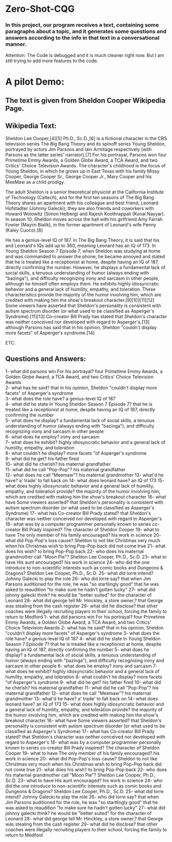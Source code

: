 # Zero-Shot-CQG


### In this project, our program receives a text, containing some paragraphs about a topic, and it generates some questions and answers according to the info in that text in a conversational manner.

Attention: The Code is debugged and it is much cleaner right now. But I am still trying to add more features to the code.

# A pilot Demo:
## The text is given from Sheldon Cooper Wikipedia Page.

## Wikipedia Text:
Sheldon Lee Cooper,[4][5] Ph.D., Sc.D.,[6] is a fictional character in the CBS television series The Big Bang Theory and its spinoff series Young Sheldon, portrayed by actors Jim Parsons and Iain Armitage respectively (with Parsons as the latter series' narrator).[7] For his portrayal, Parsons won four Primetime Emmy Awards, a Golden Globe Award, a TCA Award, and two Critics' Choice Television Awards. The character's childhood is the focus of Young Sheldon, in which he grows up in East Texas with his family Missy Cooper, George Cooper Sr., George Cooper Jr., Mary Cooper and his MeeMaw as a child prodigy.

The adult Sheldon is a senior theoretical physicist at the California Institute of Technology (Caltech), and for the first ten seasons of The Big Bang Theory shares an apartment with his colleague and best friend, Leonard Hofstadter (Johnny Galecki); they are also friends and coworkers with Howard Wolowitz (Simon Helberg) and Rajesh Koothrappali (Kunal Nayyar). In season 10, Sheldon moves across the hall with his girlfriend Amy Farrah Fowler (Mayim Bialik), in the former apartment of Leonard's wife Penny (Kaley Cuoco).[8]

He has a genius-level IQ of 187. In The Big Bang Theory, it is said that his and Leonard's IQs add up to 360, meaning Leonard has an IQ of 173. In Young Sheldon Season 7 Episode 7, when Sheldon was studying at home and was commanded to answer the phone, he became annoyed and stated that he is treated like a receptionist at home, despite having an IQ of 187, directly confirming the number. However, he displays a fundamental lack of social skills, a tenuous understanding of humor (always ending with "bazinga"), and difficulty recognizing irony and sarcasm in other people, although he himself often employs them. He exhibits highly idiosyncratic behavior and a general lack of humility, empathy, and toleration. These characteristics provide the majority of the humor involving him, which are credited with making him the show's breakout character.[9][10][11][12] Some viewers have asserted that Sheldon's personality is consistent with autism spectrum disorder (or what used to be classified as Asperger's Syndrome).[11][13] Co-creator Bill Prady has stated that Sheldon's character was neither conceived nor developed with regard to Asperger's,[13] although Parsons has said that in his opinion, Sheldon "couldn't display more facets" of Asperger's syndrome.[14]

ETC.


## Questions and Answers:
1- what did parsons win For his portrayal? four Primetime Emmy Awards, a Golden Globe Award, a TCA Award, and two Critics' Choice Television Awards<br />
2- what has he said? that in his opinion, Sheldon "couldn't display more facets" of Asperger's syndrome<br />
3- what does the role have? a genius-level IQ of 187<br />
4- what did he state In Young Sheldon Season 7 Episode 7? that he is treated like a receptionist at home, despite having an IQ of 187, directly confirming the number<br />
5- what does he display? a fundamental lack of social skills, a tenuous understanding of humor (always ending with "bazinga"), and difficulty recognizing irony and sarcasm in other people<br />
6- what does he employ? irony and sarcasm<br />
7- what does he exhibit? highly idiosyncratic behavior and a general lack of humility, empathy, and toleration<br />
8- what couldn't he display? more facets "of Asperger's syndrome<br />
9- what did he get? his father fired<br />
10- what did he cherish? his maternal grandfather<br />
11- what did he call "Pop-Pop"? his maternal grandfather<br />
12- what does he call "Meemaw"? his maternal grandmother
13- what'd he have? a' trade' to fall back on
14- what does leonard have? an IQ of 173
15- what does highly idiosyncratic behavior and a general lack of humility, empathy, and toleration provide? the majority of the humor involving him, which are credited with making him the show's breakout character
16- what have Some viewers asserted? that Sheldon's personality is consistent with autism spectrum disorder (or what used to be classified as Asperger's Syndrome)
17- what has Co-creator Bill Prady stated? that Sheldon's character was neither conceived nor developed with regard to Asperger's
18- what was by a computer programmer personally known to series co-creator Bill Prady inspired? The character of Sheldon Cooper
19- what to have The only member of his family encouraged? his work in science
20- what did Pop-Pop's loss cause? Sheldon to not like Christmas very much when his Christmas wish to bring Pop-Pop back did not come true
21- what does his wish? to bring Pop-Pop back
22- who does his maternal grandmother call "Moon Pie"? Sheldon Lee Cooper, Ph.D., Sc.D.
23- what to have His aunt encouraged? his work in science
24- who did the one introduce to non-scientific interests such as comic books and Dungeons & Dragons? Sheldon Lee Cooper, Ph.D., Sc.D.
25- what did lorre intend? Johnny Galecki to play the role
26- who did lorre say? that when Jim Parsons auditioned for the role, he was "so startlingly good" that he was asked to reaudition "to make sure he hadn't gotten lucky"
27- what did johnny galecki think? he would be "better suited" for the character of Leonard
28- what did george tell Mr. Hinckley, a store owner,? that George was stealing from the cash register
29- what did he disclose? that other coaches were illegally recruiting players to their school, forcing the family to return to Medford
1- what did parsons win For his portrayal? four Primetime Emmy Awards, a Golden Globe Award, a TCA Award, and two Critics' Choice Television Awards
2- what has he said? that in his opinion, Sheldon "couldn't display more facets" of Asperger's syndrome
3- what does the role have? a genius-level IQ of 187
4- what did he state In Young Sheldon Season 7 Episode 7? that he is treated like a receptionist at home, despite having an IQ of 187, directly confirming the number
5- what does he display? a fundamental lack of social skills, a tenuous understanding of humor (always ending with "bazinga"), and difficulty recognizing irony and sarcasm in other people
6- what does he employ? irony and sarcasm
7- what does he exhibit? highly idiosyncratic behavior and a general lack of humility, empathy, and toleration
8- what couldn't he display? more facets "of Asperger's syndrome
9- what did he get? his father fired
10- what did he cherish? his maternal grandfather
11- what did he call "Pop-Pop"? his maternal grandfather
12- what does he call "Meemaw"? his maternal grandmother
13- what'd he have? a' trade' to fall back on
14- what does leonard have? an IQ of 173
15- what does highly idiosyncratic behavior and a general lack of humility, empathy, and toleration provide? the majority of the humor involving him, which are credited with making him the show's breakout character
16- what have Some viewers asserted? that Sheldon's personality is consistent with autism spectrum disorder (or what used to be classified as Asperger's Syndrome)
17- what has Co-creator Bill Prady stated? that Sheldon's character was neither conceived nor developed with regard to Asperger's
18- what was by a computer programmer personally known to series co-creator Bill Prady inspired? The character of Sheldon Cooper
19- what to have The only member of his family encouraged? his work in science
20- what did Pop-Pop's loss cause? Sheldon to not like Christmas very much when his Christmas wish to bring Pop-Pop back did not come true
21- what does his wish? to bring Pop-Pop back
22- who does his maternal grandmother call "Moon Pie"? Sheldon Lee Cooper, Ph.D., Sc.D.
23- what to have His aunt encouraged? his work in science
24- who did the one introduce to non-scientific interests such as comic books and Dungeons & Dragons? Sheldon Lee Cooper, Ph.D., Sc.D.
25- what did lorre intend? Johnny Galecki to play the role
26- who did lorre say? that when Jim Parsons auditioned for the role, he was "so startlingly good" that he was asked to reaudition "to make sure he hadn't gotten lucky"
27- what did johnny galecki think? he would be "better suited" for the character of Leonard
28- what did george tell Mr. Hinckley, a store owner,? that George was stealing from the cash register
29- what did he disclose? that other coaches were illegally recruiting players to their school, forcing the family to return to Medford
